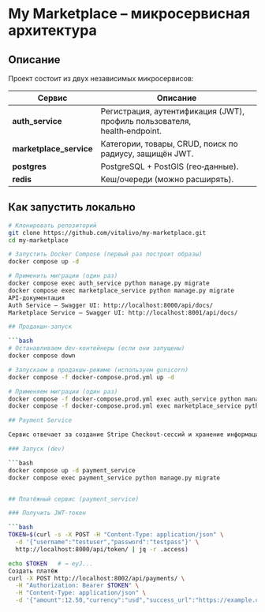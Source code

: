 # My Marketplace – микросервисная архитектура

## Описание
Проект состоит из двух независимых микросервисов:

| Сервис | Описание |
|--------|----------|
| **auth_service** | Регистрация, аутентификация (JWT), профиль пользователя, health‑endpoint. |
| **marketplace_service** | Категории, товары, CRUD, поиск по радиусу, защищён JWT. |
| **postgres** | PostgreSQL + PostGIS (гео‑данные). |
| **redis** | Кеш/очереди (можно расширять). |

## Как запустить локально

```bash
# Клонировать репозиторий
git clone https://github.com/vitalivo/my-marketplace.git
cd my-marketplace

# Запустить Docker Compose (первый раз построит образы)
docker compose up -d

# Применить миграции (один раз)
docker compose exec auth_service python manage.py migrate
docker compose exec marketplace_service python manage.py migrate
API‑документация
Auth Service – Swagger UI: http://localhost:8000/api/docs/
Marketplace Service – Swagger UI: http://localhost:8001/api/docs/

## Продакшн‑запуск

```bash
# Останавливаем dev‑контейнеры (если они запущены)
docker compose down

# Запускаем в продакшн‑режиме (используем gunicorn)
docker compose -f docker-compose.prod.yml up -d

# Применяем миграции (один раз)
docker compose -f docker-compose.prod.yml exec auth_service python manage.py migrate
docker compose -f docker-compose.prod.yml exec marketplace_service python manage.py migrate

## Payment Service

Сервис отвечает за создание Stripe Checkout‑сессий и хранение информации о платежах.

### Запуск (dev)

```bash
docker compose up -d payment_service
docker compose exec payment_service python manage.py migrate


## Платёжный сервис (payment_service)

### Получить JWT‑токен

```bash
TOKEN=$(curl -s -X POST -H "Content-Type: application/json" \
  -d '{"username":"testuser","password":"testpass"}' \
  http://localhost:8000/api/token/ | jq -r .access)

echo $TOKEN   # → eyJ...
Создать платёж
curl -X POST http://localhost:8002/api/payments/ \
  -H "Authorization: Bearer $TOKEN" \
  -H "Content-Type: application/json" \
  -d '{"amount":12.50,"currency":"usd","success_url":"https://example.com/success/","cancel_url":"https://example.com/cancel/"}' | jq